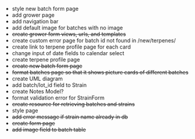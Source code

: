 - style new batch form page
- add grower page
- add navigation bar
- add default image for batches with no image
- ~~create grower form views, urls, and templates~~
- create custom error page for batch id not found in /new/terpenes/<id>
- create link to terpene profile page for each card
- change input of date fields to calendar select
- create terpene profile page 
- ~~create new batch form page~~
- ~~format batches page so that it shows picture cards of different batches~~
- create UML diagram
- add batch/lot_id field to Strain
- create Notes Model?
- format validation error for StrainForm
- ~~create resource for retrieving batches and strains~~
- style page
- ~~add error message if strain name already in db~~
- ~~create form page~~
- ~~add image field to batch table~~
